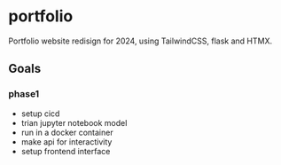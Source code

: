 # portfolio
Portfolio website redisign for 2024, using TailwindCSS, flask and HTMX.


## Goals
### phase1
- setup cicd
- trian jupyter notebook model
- run in a docker container
- make api for interactivity
- setup frontend interface 

